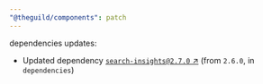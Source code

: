 ```yaml
---
"@theguild/components": patch
---
```

dependencies updates:
  - Updated dependency [`search-insights@2.7.0` ↗︎](https://www.npmjs.com/package/search-insights/v/2.7.0) (from `2.6.0`, in `dependencies`)
